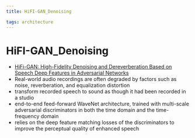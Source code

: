 ```yaml
---
title: HiFI-GAN_Denoising

tags: architecture 
---
```


# HiFI-GAN_Denoising
- [HiFi-GAN: High-Fidelity Denoising and Dereverberation Based on Speech Deep Features in Adversarial Networks](https://arxiv.org/abs/2006.05694)
- Real-world audio recordings are often degraded by factors such as noise, reverberation, and equalization distortion
- transform recorded speech to sound as though it had been recorded in a studio
- end-to-end feed-forward WaveNet architecture, trained with multi-scale adversarial discriminators in both the time domain and the time-frequency domain
- relies on the deep feature matching losses of the discriminators to improve the perceptual quality of enhanced speech








